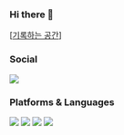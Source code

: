 ### Hi there 👋

[[기록하는 공간](https://giwoong01.tistory.com/)]

<h3><b>Social</b></h3>
<p> 
<a href="mailto:dev.choi0409@gmail.com"><img src="https://img.shields.io/badge/Gmail-D14836.svg?style=flat-square&logo=Gmail&logoColor=white"/></a>
</p>
 
<h3><b>Platforms & Languages</b></h3>
<p>
  <img src="https://img.shields.io/badge/Java-007396?style=flat&logo=Java&logoColor=white" />
  <img src="https://img.shields.io/badge/Mariadb-003545?style=flat&logo=mariadb&logoColor=white" />
  <img src="https://img.shields.io/badge/AWS-232F3E?style=flat&logo=AmazonAWS&logoColor=white" />
  <img src="https://img.shields.io/badge/SpringBoot-6DB33F?style=flat&logo=Spring&logoColor=white" />
</p>
